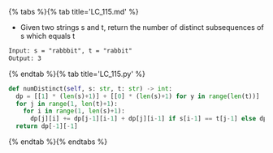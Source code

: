 {% tabs %}{% tab title='LC_115.md' %}

* Given two strings s and t, return the number of distinct subsequences of s which equals t

```txt
Input: s = "rabbbit", t = "rabbit"
Output: 3
```

{% endtab %}{% tab title='LC_115.py' %}

```py
def numDistinct(self, s: str, t: str) -> int:
  dp = [[1] * (len(s)+1)] + [[0] * (len(s)+1) for y in range(len(t))]
  for j in range(1, len(t)+1):
    for i in range(1, len(s)+1):
      dp[j][i] += dp[j-1][i-1] + dp[j][i-1] if s[i-1] == t[j-1] else dp[j][i-1]
  return dp[-1][-1]
```

{% endtab %}{% endtabs %}
